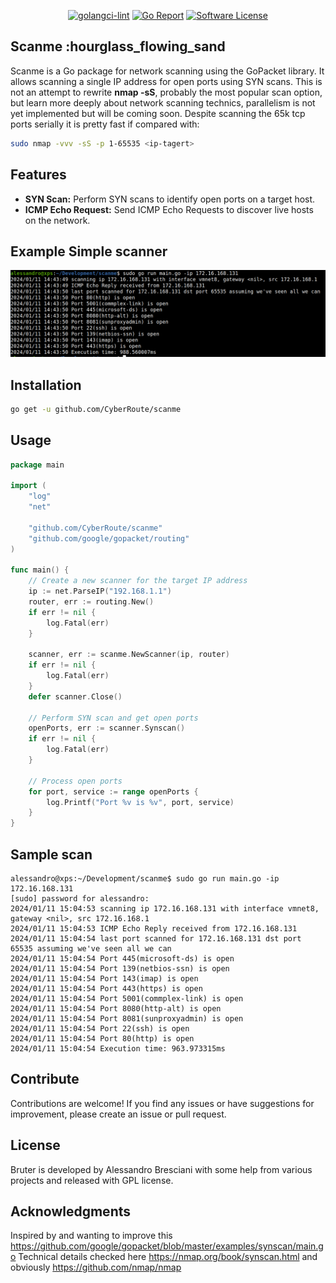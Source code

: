 <p align="center">
  <a href="https://github.com/CyberRoute/scanme/actions/workflows/golangci-lint.yml/badge.svg?branch=main"><img alt="golangci-lint" src="https://img.shields.io/badge/golangci-lint-brightgreen.svg?style=flat"></a>
  <a href="https://goreportcard.com/badge/github.com/CyberRoute/scanme"><img alt="Go Report" src="https://img.shields.io/badge/go%20report-A+-brightgreen.svg?style=flat"></a>
  <a href="https://github.com/CyberRoute/scanme/blob/main/LICENSE"><img alt="Software License" src="https://img.shields.io/badge/license-GPL3-brightgreen.svg?style=flat"></a>
</p>

## Scanme :hourglass_flowing_sand

Scanme is a Go package for network scanning using the GoPacket library. It allows scanning a single IP address for open ports using SYN scans.
This is not an attempt to rewrite **nmap -sS**, probably the most popular scan option, but learn more deeply about network scanning technics, parallelism
is not yet implemented but will be coming soon. Despite scanning the 65k tcp ports serially it is pretty fast if compared with:

```bash
sudo nmap -vvv -sS -p 1-65535 <ip-tagert>
```

## Features

- **SYN Scan:** Perform SYN scans to identify open ports on a target host.
- **ICMP Echo Request:** Send ICMP Echo Requests to discover live hosts on the network.

## Example Simple scanner
<div align="center">
    <img src="/img/scanme.png" width="800px"</img> 
</div>

## Installation

```bash
go get -u github.com/CyberRoute/scanme
```

## Usage

```go
package main

import (
	"log"
	"net"

	"github.com/CyberRoute/scanme"
	"github.com/google/gopacket/routing"
)

func main() {
	// Create a new scanner for the target IP address
	ip := net.ParseIP("192.168.1.1")
	router, err := routing.New()
	if err != nil {
		log.Fatal(err)
	}

	scanner, err := scanme.NewScanner(ip, router)
	if err != nil {
		log.Fatal(err)
	}
	defer scanner.Close()

	// Perform SYN scan and get open ports
	openPorts, err := scanner.Synscan()
	if err != nil {
		log.Fatal(err)
	}

	// Process open ports
	for port, service := range openPorts {
		log.Printf("Port %v is %v", port, service)
	}
}
```

## Sample scan
```
alessandro@xps:~/Development/scanme$ sudo go run main.go -ip 172.16.168.131
[sudo] password for alessandro: 
2024/01/11 15:04:53 scanning ip 172.16.168.131 with interface vmnet8, gateway <nil>, src 172.16.168.1
2024/01/11 15:04:53 ICMP Echo Reply received from 172.16.168.131
2024/01/11 15:04:54 last port scanned for 172.16.168.131 dst port 65535 assuming we've seen all we can
2024/01/11 15:04:54 Port 445(microsoft-ds) is open
2024/01/11 15:04:54 Port 139(netbios-ssn) is open
2024/01/11 15:04:54 Port 143(imap) is open
2024/01/11 15:04:54 Port 443(https) is open
2024/01/11 15:04:54 Port 5001(commplex-link) is open
2024/01/11 15:04:54 Port 8080(http-alt) is open
2024/01/11 15:04:54 Port 8081(sunproxyadmin) is open
2024/01/11 15:04:54 Port 22(ssh) is open
2024/01/11 15:04:54 Port 80(http) is open
2024/01/11 15:04:54 Execution time: 963.973315ms
```

## Contribute
Contributions are welcome! If you find any issues or have suggestions for improvement, please create an issue or pull request.

## License
Bruter is developed by Alessandro Bresciani with some help from various projects and released with GPL license.

## Acknowledgments
Inspired by and wanting to improve this https://github.com/google/gopacket/blob/master/examples/synscan/main.go
Technical details checked here https://nmap.org/book/synscan.html and obviously https://github.com/nmap/nmap


